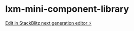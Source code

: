 # lxm-mini-component-library

[Edit in StackBlitz next generation editor ⚡️](https://stackblitz.com/~/github.com/LXMachado/lxm-mini-component-library)